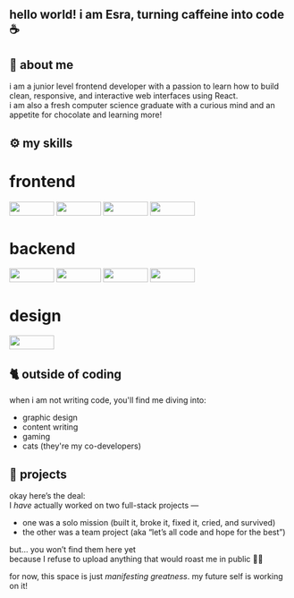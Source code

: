 ## hello world! i am Esra, turning caffeine into code ☕

## 🚀 about me

i am a junior level frontend developer with a passion to learn how to build clean, responsive, and interactive web interfaces using React.  
i am also a fresh computer science graduate with a curious mind and an appetite for chocolate and learning more!

## ⚙️ my skills

<p>

# frontend

<!-- html5 -->
<img width ='80px' height='25px' src='https://img.shields.io/badge/HTML5-E34F26?style=for-the-badge&amp;logo=html5&amp;logoColor=white' />

<!-- javascript -->
<img width ='80px' height='25px' src='https://img.shields.io/badge/JavaScript-323330?style=for-the-badge&amp;logo=javascript&amp;logoColor=F7DF1E' />

<!-- tailwind css -->
<img width ='80px' height='25px' src='https://img.shields.io/badge/Tailwind_CSS-grey?style=for-the-badge&logo=tailwind-css&logoColor=38B2AC' />

<!-- react -->
<img width ='80px' height='25px' src='https://img.shields.io/badge/React-20232A?style=for-the-badge&amp;logo=react&amp;logoColor=61DAFB' />

# backend

<!-- nodejs -->
<img width ='80px' height='25px' src='https://img.shields.io/badge/Node.js-339933?style=for-the-badge&amp;logo=nodedotjs&amp;logoColor=white' />

<!-- expressjs -->
<img width ='80px' height='25px' src='https://img.shields.io/badge/express.js-000000?style=for-the-badge&logo=express&logoColor=white' />

<!-- postgresql -->
<img width ='80px' height='25px' src='https://img.shields.io/badge/PostgreSQL-316192?style=for-the-badge&amp;logo=postgresql&amp;logoColor=white' />

<!-- sequelize -->
<img width ='80px' height='25px' src='https://img.shields.io/badge/Sequelize-52B0E7?logo=sequelize&logoColor=fff' />

# design 

<!-- figma -->
<img width ='80px' height='25px' src='https://img.shields.io/badge/Figma-F24E1E?style=for-the-badge&amp;logo=figma&amp;logoColor=white' />

</p>

## 🐈 outside of coding

when i am not writing code, you'll find me diving into: 

- graphic design
- content writing 
- gaming 
- cats (they're my co-developers)

## 📝 projects

okay here’s the deal:  
I *have* actually worked on two full-stack projects —  
- one was a solo mission (built it, broke it, fixed it, cried, and survived)  
- the other was a team project (aka “let’s all code and hope for the best”)

but… you won’t find them here yet  
because I refuse to upload anything that would roast me in public 😶‍🌫️

for now, this space is just *manifesting greatness*.
my future self is working on it!
